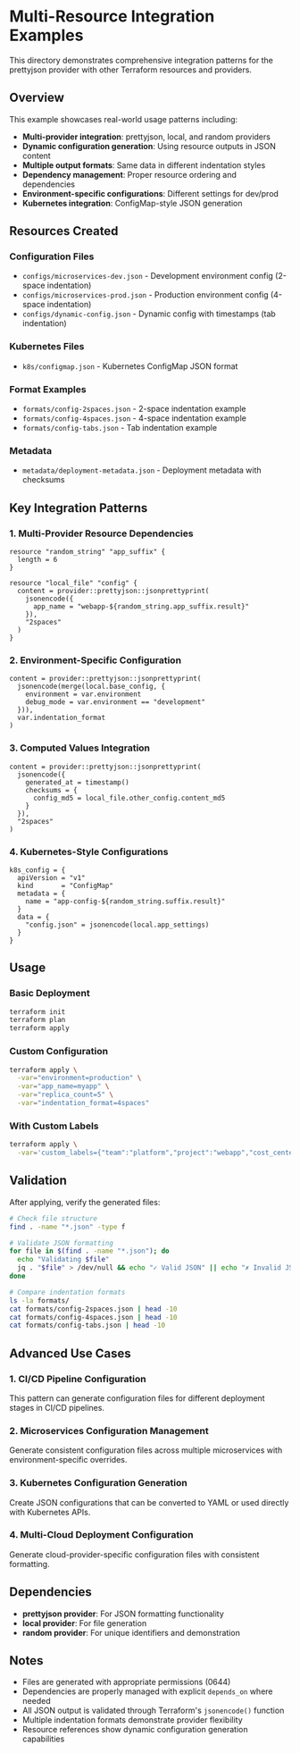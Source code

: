 # Multi-Resource Integration Examples

This directory demonstrates comprehensive integration patterns for the prettyjson provider with other Terraform resources and providers.

## Overview

This example showcases real-world usage patterns including:

- **Multi-provider integration**: prettyjson, local, and random providers
- **Dynamic configuration generation**: Using resource outputs in JSON content
- **Multiple output formats**: Same data in different indentation styles
- **Dependency management**: Proper resource ordering and dependencies
- **Environment-specific configurations**: Different settings for dev/prod
- **Kubernetes integration**: ConfigMap-style JSON generation

## Resources Created

### Configuration Files
- `configs/microservices-dev.json` - Development environment config (2-space indentation)
- `configs/microservices-prod.json` - Production environment config (4-space indentation)
- `configs/dynamic-config.json` - Dynamic config with timestamps (tab indentation)

### Kubernetes Files
- `k8s/configmap.json` - Kubernetes ConfigMap JSON format

### Format Examples
- `formats/config-2spaces.json` - 2-space indentation example
- `formats/config-4spaces.json` - 4-space indentation example
- `formats/config-tabs.json` - Tab indentation example

### Metadata
- `metadata/deployment-metadata.json` - Deployment metadata with checksums

## Key Integration Patterns

### 1. Multi-Provider Resource Dependencies
```hcl
resource "random_string" "app_suffix" {
  length = 6
}

resource "local_file" "config" {
  content = provider::prettyjson::jsonprettyprint(
    jsonencode({
      app_name = "webapp-${random_string.app_suffix.result}"
    }),
    "2spaces"
  )
}
```

### 2. Environment-Specific Configuration
```hcl
content = provider::prettyjson::jsonprettyprint(
  jsonencode(merge(local.base_config, {
    environment = var.environment
    debug_mode = var.environment == "development"
  })),
  var.indentation_format
)
```

### 3. Computed Values Integration
```hcl
content = provider::prettyjson::jsonprettyprint(
  jsonencode({
    generated_at = timestamp()
    checksums = {
      config_md5 = local_file.other_config.content_md5
    }
  }),
  "2spaces"
)
```

### 4. Kubernetes-Style Configurations
```hcl
k8s_config = {
  apiVersion = "v1"
  kind       = "ConfigMap"
  metadata = {
    name = "app-config-${random_string.suffix.result}"
  }
  data = {
    "config.json" = jsonencode(local.app_settings)
  }
}
```

## Usage

### Basic Deployment
```bash
terraform init
terraform plan
terraform apply
```

### Custom Configuration
```bash
terraform apply \
  -var="environment=production" \
  -var="app_name=myapp" \
  -var="replica_count=5" \
  -var="indentation_format=4spaces"
```

### With Custom Labels
```bash
terraform apply \
  -var='custom_labels={"team":"platform","project":"webapp","cost_center":"engineering"}'
```

## Validation

After applying, verify the generated files:

```bash
# Check file structure
find . -name "*.json" -type f

# Validate JSON formatting
for file in $(find . -name "*.json"); do
  echo "Validating $file"
  jq . "$file" > /dev/null && echo "✓ Valid JSON" || echo "✗ Invalid JSON"
done

# Compare indentation formats
ls -la formats/
cat formats/config-2spaces.json | head -10
cat formats/config-4spaces.json | head -10
cat formats/config-tabs.json | head -10
```

## Advanced Use Cases

### 1. CI/CD Pipeline Configuration
This pattern can generate configuration files for different deployment stages in CI/CD pipelines.

### 2. Microservices Configuration Management
Generate consistent configuration files across multiple microservices with environment-specific overrides.

### 3. Kubernetes Configuration Generation
Create JSON configurations that can be converted to YAML or used directly with Kubernetes APIs.

### 4. Multi-Cloud Deployment Configuration
Generate cloud-provider-specific configuration files with consistent formatting.

## Dependencies

- **prettyjson provider**: For JSON formatting functionality
- **local provider**: For file generation
- **random provider**: For unique identifiers and demonstration

## Notes

- Files are generated with appropriate permissions (0644)
- Dependencies are properly managed with explicit `depends_on` where needed
- All JSON output is validated through Terraform's `jsonencode()` function
- Multiple indentation formats demonstrate provider flexibility
- Resource references show dynamic configuration generation capabilities